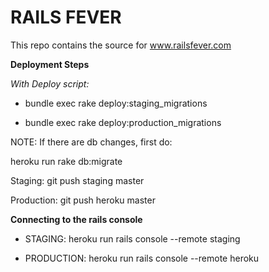 # RAILS FEVER

This repo contains the source for www.railsfever.com


**Deployment Steps**

*With Deploy script:*

+ bundle exec rake deploy:staging_migrations

+ bundle exec rake deploy:production_migrations

NOTE: If there are db changes, first do:

heroku run rake db:migrate

Staging: git push staging master

Production: git push heroku master

**Connecting to the rails console**

+ STAGING:  heroku run rails console --remote staging

+ PRODUCTION: heroku run rails console --remote heroku

